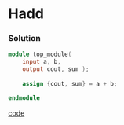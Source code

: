 # Hadd
### Solution
```Verilog
module top_module( 
    input a, b,
    output cout, sum );
    
    assign {cout, sum} = a + b;

endmodule
```
[code](./66.v)
